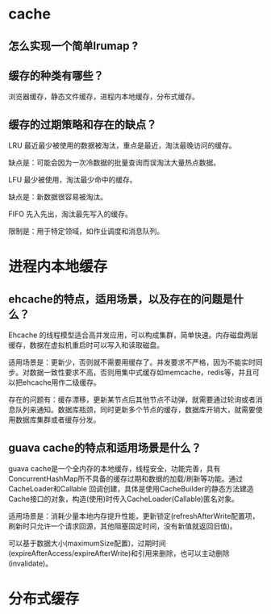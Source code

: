 # cache

## 怎么实现一个简单lrumap ?

## 缓存的种类有哪些？

浏览器缓存，静态文件缓存，进程内本地缓存，分布式缓存。

## 缓存的过期策略和存在的缺点？

LRU 最近最少被使用的数据被淘汰，重点是最近，淘汰最晚访问的缓存。

缺点是：可能会因为一次冷数据的批量查询而误淘汰大量热点数据。

LFU 最少被使用，淘汰最少命中的缓存。

缺点是：新数据很容易被淘汰。

FIFO 先入先出，淘汰最先写入的缓存。

限制是：用于特定领域，如作业调度和消息队列。

# 进程内本地缓存

## ehcache的特点，适用场景，以及存在的问题是什么？

Ehcache 的线程模型适合高并发应用，可以构成集群，简单快速。内存磁盘两层缓存，数据在虚拟机重启时可以写入和读取磁盘。

适用场景是：更新少，否则就不需要用缓存了。并发要求不严格，因为不能实时同步。对数据一致性要求不高，否则用集中式缓存如memcache，redis等，并且可以把ehcache用作二级缓存。

存在的问题有：缓存漂移，更新某节点后其他节点不动弹，就需要通过轮询或者消息队列来通知。数据库瓶颈，同时更新多个节点的缓存，数据库开销大，就需要使用数据库集群或者缓存分发。

## guava cache的特点和适用场景是什么？

guava cache是一个全内存的本地缓存，线程安全，功能完善，具有ConcurrentHashMap所不具备的缓存过期和数据的加载/刷新等功能。通过CacheLoader和Callable 回调创建，具体是使用CacheBuilder的静态方法建造Cache接口的对象，构造(使用)时传入CacheLoader(Callable)匿名对象。

适用场景是：消耗少量本地内存提升性能，更新锁定(refreshAfterWrite配置项，刷新时只允许一个请求回源，其他阻塞固定时间，没有新值就返回旧值)。

可以基于数据大小(maximumSize配置)，过期时间(expireAfterAccess/expireAfterWrite)和引用来删除，也可以主动删除(invalidate)。

# 分布式缓存

# 

